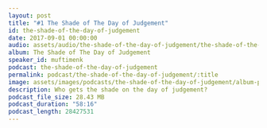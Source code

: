 ```yaml
---
layout: post
title: "#1 The Shade of The Day of Judgement"
id: the-shade-of-the-day-of-judgement
date: 2017-09-01 00:00:00
audio: assets/audio/the-shade-of-the-day-of-judgement/the-shade-of-the-day-of-judgement.mp3
album: The Shade of The Day of Judgement
speaker_id: muftimenk
podcast: the-shade-of-the-day-of-judgement
permalink: podcast/the-shade-of-the-day-of-judgement/:title
image: assets/images/podcasts/the-shade-of-the-day-of-judgement/album-picture-small.jpg
description: Who gets the shade on the day of judgement?
podcast_file_size: 28.43 MB
podcast_duration: "58:16"
podcast_length: 28427531
---
```

